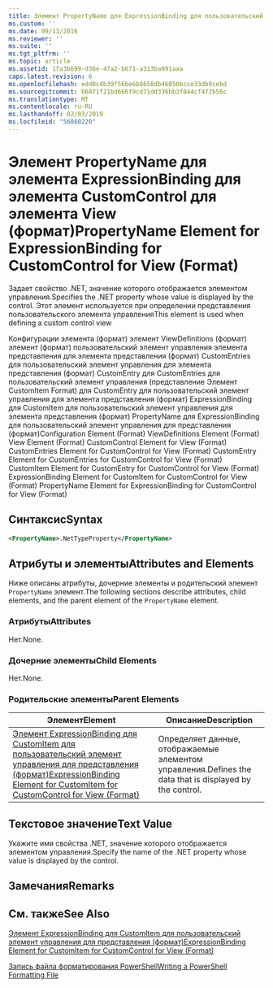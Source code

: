 ```yaml
---
title: Элемент PropertyName для ExpressionBinding для пользовательский элемент управления для представления (формат) | Документация Майкрософт
ms.custom: ''
ms.date: 09/13/2016
ms.reviewer: ''
ms.suite: ''
ms.tgt_pltfrm: ''
ms.topic: article
ms.assetid: 1fa3b699-d36e-47a2-b671-a313ba091aaa
caps.latest.revision: 6
ms.openlocfilehash: edd8c4b39f56be6b8658db46050bcce33db9cebd
ms.sourcegitcommit: b6871f21bd666f9cd71dd336bb3f844cf472b56c
ms.translationtype: MT
ms.contentlocale: ru-RU
ms.lasthandoff: 02/03/2019
ms.locfileid: "56860220"
---
```

# <a name="propertyname-element-for-expressionbinding-for-customcontrol-for-view-format"></a><span data-ttu-id="e4aea-102">Элемент PropertyName для элемента ExpressionBinding для элемента CustomControl для элемента View (формат)</span><span class="sxs-lookup"><span data-stu-id="e4aea-102">PropertyName Element for ExpressionBinding for CustomControl for View (Format)</span></span>

<span data-ttu-id="e4aea-103">Задает свойство .NET, значение которого отображается элементом управления.</span><span class="sxs-lookup"><span data-stu-id="e4aea-103">Specifies the .NET property whose value is displayed by the control.</span></span> <span data-ttu-id="e4aea-104">Этот элемент используется при определении представления пользовательского элемента управления</span><span class="sxs-lookup"><span data-stu-id="e4aea-104">This element is used when defining a custom control view</span></span>

<span data-ttu-id="e4aea-105">Конфигурации элемента (формат) элемент ViewDefinitions (формат) элемент (формат) пользовательский элемент управления элемента представления для элемента представления (формат) CustomEntries для пользовательский элемент управления для элемента представления (формат) CustomEntry для CustomEntries для пользовательский элемент управления (представление Элемент CustomItem Format) для CustomEntry для пользовательский элемент управления для элемента представления (формат) ExpressionBinding для CustomItem для пользовательский элемент управления для элемента представления (формат) PropertyName для ExpressionBinding для пользовательский элемент управления для представления (формат)</span><span class="sxs-lookup"><span data-stu-id="e4aea-105">Configuration Element (Format) ViewDefinitions Element (Format) View Element (Format) CustomControl Element for View (Format) CustomEntries Element for CustomControl for View (Format) CustomEntry Element for CustomEntries for CustomControl for View (Format) CustomItem Element for CustomEntry for CustomControl for View (Format) ExpressionBinding Element for CustomItem for CustomControl for View (Format) PropertyName Element for ExpressionBinding for CustomControl for View (Format)</span></span>

## <a name="syntax"></a><span data-ttu-id="e4aea-106">Синтаксис</span><span class="sxs-lookup"><span data-stu-id="e4aea-106">Syntax</span></span>

```xml
<PropertyName>.NetTypeProperty</PropertyName>
```

## <a name="attributes-and-elements"></a><span data-ttu-id="e4aea-107">Атрибуты и элементы</span><span class="sxs-lookup"><span data-stu-id="e4aea-107">Attributes and Elements</span></span>

<span data-ttu-id="e4aea-108">Ниже описаны атрибуты, дочерние элементы и родительский элемент `PropertyName` элемент.</span><span class="sxs-lookup"><span data-stu-id="e4aea-108">The following sections describe attributes, child elements, and the parent element of the `PropertyName` element.</span></span>

### <a name="attributes"></a><span data-ttu-id="e4aea-109">Атрибуты</span><span class="sxs-lookup"><span data-stu-id="e4aea-109">Attributes</span></span>

<span data-ttu-id="e4aea-110">Нет.</span><span class="sxs-lookup"><span data-stu-id="e4aea-110">None.</span></span>

### <a name="child-elements"></a><span data-ttu-id="e4aea-111">Дочерние элементы</span><span class="sxs-lookup"><span data-stu-id="e4aea-111">Child Elements</span></span>

<span data-ttu-id="e4aea-112">Нет.</span><span class="sxs-lookup"><span data-stu-id="e4aea-112">None.</span></span>

### <a name="parent-elements"></a><span data-ttu-id="e4aea-113">Родительские элементы</span><span class="sxs-lookup"><span data-stu-id="e4aea-113">Parent Elements</span></span>

|<span data-ttu-id="e4aea-114">Элемент</span><span class="sxs-lookup"><span data-stu-id="e4aea-114">Element</span></span>|<span data-ttu-id="e4aea-115">Описание</span><span class="sxs-lookup"><span data-stu-id="e4aea-115">Description</span></span>|
|-------------|-----------------|
|[<span data-ttu-id="e4aea-116">Элемент ExpressionBinding для CustomItem для пользовательский элемент управления для представления (формат)</span><span class="sxs-lookup"><span data-stu-id="e4aea-116">ExpressionBinding Element for CustomItem for CustomControl for View (Format)</span></span>](./expressionbinding-element-for-customitem-for-customcontrol-for-view-format.md)|<span data-ttu-id="e4aea-117">Определяет данные, отображаемые элементом управления.</span><span class="sxs-lookup"><span data-stu-id="e4aea-117">Defines the data that is displayed by the control.</span></span>|

## <a name="text-value"></a><span data-ttu-id="e4aea-118">Текстовое значение</span><span class="sxs-lookup"><span data-stu-id="e4aea-118">Text Value</span></span>

<span data-ttu-id="e4aea-119">Укажите имя свойства .NET, значение которого отображается элементом управления.</span><span class="sxs-lookup"><span data-stu-id="e4aea-119">Specify the name of the .NET property whose value is displayed by the control.</span></span>

## <a name="remarks"></a><span data-ttu-id="e4aea-120">Замечания</span><span class="sxs-lookup"><span data-stu-id="e4aea-120">Remarks</span></span>

## <a name="see-also"></a><span data-ttu-id="e4aea-121">См. также</span><span class="sxs-lookup"><span data-stu-id="e4aea-121">See Also</span></span>

[<span data-ttu-id="e4aea-122">Элемент ExpressionBinding для CustomItem для пользовательский элемент управления для представления (формат)</span><span class="sxs-lookup"><span data-stu-id="e4aea-122">ExpressionBinding Element for CustomItem for CustomControl for View (Format)</span></span>](./expressionbinding-element-for-customitem-for-customcontrol-for-view-format.md)

[<span data-ttu-id="e4aea-123">Запись файла форматирования PowerShell</span><span class="sxs-lookup"><span data-stu-id="e4aea-123">Writing a PowerShell Formatting File</span></span>](./writing-a-powershell-formatting-file.md)

